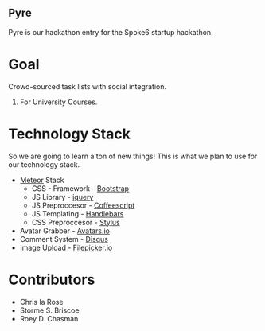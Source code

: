 Pyre
----

Pyre is our hackathon entry for the Spoke6 startup hackathon.

# Goal

Crowd-sourced task lists with social integration.

1. For University Courses.

# Technology Stack

So we are going to learn a ton of new things! This is what we plan to use for
our technology stack.

* [Meteor](meteor.com) Stack
    * CSS - Framework - [Bootstrap](twitter.github.com/bootstrap)
    * JS Library - [jquery](jquery.com)
    * JS Preproccesor - [Coffeescript](coffeescript.org)
    * JS Templating - [Handlebars](handlebarsjs.com)
    * CSS Preproccesor - [Stylus](learnboost.github.com/stylus/)
* Avatar Grabber - [Avatars.io](avatars.io)
* Comment System - [Disqus](disqus.com)
* Image Upload - [Filepicker.io](filepicker.io)

# Contributors

* Chris la Rose
* Storme S. Briscoe
* Roey D. Chasman
